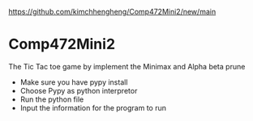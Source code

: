 https://github.com/kimchhengheng/Comp472Mini2/new/main
# Comp472Mini2

The Tic Tac toe game by implement the Minimax and Alpha beta prune
* Make sure you have pypy install
* Choose Pypy as python interpretor
* Run the python file
* Input the information for the program to run
